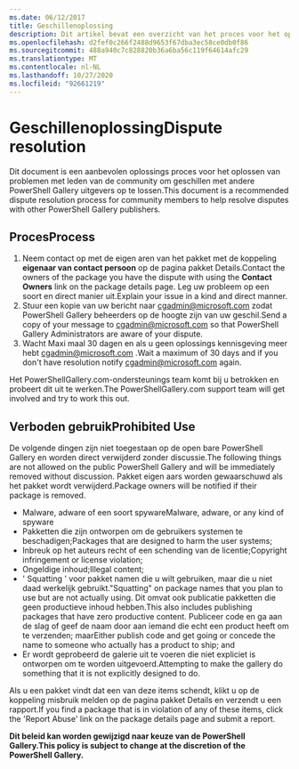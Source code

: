 ```yaml
---
ms.date: 06/12/2017
title: Geschillenoplossing
description: Dit artikel bevat een overzicht van het proces voor het oplossen van geschillen tussen communityleden en andere PowerShell Gallery uitgevers.
ms.openlocfilehash: d2fef0c266f2488d9653f67dba3ec58ce0db0f86
ms.sourcegitcommit: 488a940c7c828820b36a6ba56c119f64614afc29
ms.translationtype: MT
ms.contentlocale: nl-NL
ms.lasthandoff: 10/27/2020
ms.locfileid: "92661219"
---
```

# <a name="dispute-resolution"></a><span data-ttu-id="15ea3-103">Geschillenoplossing</span><span class="sxs-lookup"><span data-stu-id="15ea3-103">Dispute resolution</span></span>

<span data-ttu-id="15ea3-104">Dit document is een aanbevolen oplossings proces voor het oplossen van problemen met leden van de community om geschillen met andere PowerShell Gallery uitgevers op te lossen.</span><span class="sxs-lookup"><span data-stu-id="15ea3-104">This document is a recommended dispute resolution process for community members to help resolve disputes with other PowerShell Gallery publishers.</span></span>

## <a name="process"></a><span data-ttu-id="15ea3-105">Proces</span><span class="sxs-lookup"><span data-stu-id="15ea3-105">Process</span></span>

1. <span data-ttu-id="15ea3-106">Neem contact op met de eigen aren van het pakket met de koppeling **eigenaar van contact persoon** op de pagina pakket Details.</span><span class="sxs-lookup"><span data-stu-id="15ea3-106">Contact the owners of the package you have the dispute with using the **Contact Owners** link on the package details page.</span></span> <span data-ttu-id="15ea3-107">Leg uw probleem op een soort en direct manier uit.</span><span class="sxs-lookup"><span data-stu-id="15ea3-107">Explain your issue in a kind and direct manner.</span></span>
1. <span data-ttu-id="15ea3-108">Stuur een kopie van uw bericht naar [cgadmin@microsoft.com](mailto:cgadmin@microsoft.com) zodat PowerShell Gallery beheerders op de hoogte zijn van uw geschil.</span><span class="sxs-lookup"><span data-stu-id="15ea3-108">Send a copy of your message to [cgadmin@microsoft.com](mailto:cgadmin@microsoft.com) so that PowerShell Gallery Administrators are aware of your dispute.</span></span>
1. <span data-ttu-id="15ea3-109">Wacht Maxi maal 30 dagen en als u geen oplossings kennisgeving meer hebt [cgadmin@microsoft.com](mailto:cgadmin@microsoft.com) .</span><span class="sxs-lookup"><span data-stu-id="15ea3-109">Wait a maximum of 30 days and if you don't have resolution notify [cgadmin@microsoft.com](mailto:cgadmin@microsoft.com) again.</span></span>

<span data-ttu-id="15ea3-110">Het PowerShellGallery.com-ondersteunings team komt bij u betrokken en probeert dit uit te werken.</span><span class="sxs-lookup"><span data-stu-id="15ea3-110">The PowerShellGallery.com support team will get involved and try to work this out.</span></span>

## <a name="prohibited-use"></a><span data-ttu-id="15ea3-111">Verboden gebruik</span><span class="sxs-lookup"><span data-stu-id="15ea3-111">Prohibited Use</span></span>

<span data-ttu-id="15ea3-112">De volgende dingen zijn niet toegestaan op de open bare PowerShell Gallery en worden direct verwijderd zonder discussie.</span><span class="sxs-lookup"><span data-stu-id="15ea3-112">The following things are not allowed on the public PowerShell Gallery and will be immediately removed without discussion.</span></span> <span data-ttu-id="15ea3-113">Pakket eigen aars worden gewaarschuwd als het pakket wordt verwijderd.</span><span class="sxs-lookup"><span data-stu-id="15ea3-113">Package owners will be notified if their package is removed.</span></span>

- <span data-ttu-id="15ea3-114">Malware, adware of een soort spyware</span><span class="sxs-lookup"><span data-stu-id="15ea3-114">Malware, adware, or any kind of spyware</span></span>
- <span data-ttu-id="15ea3-115">Pakketten die zijn ontworpen om de gebruikers systemen te beschadigen;</span><span class="sxs-lookup"><span data-stu-id="15ea3-115">Packages that are designed to harm the user systems;</span></span>
- <span data-ttu-id="15ea3-116">Inbreuk op het auteurs recht of een schending van de licentie;</span><span class="sxs-lookup"><span data-stu-id="15ea3-116">Copyright infringement or license violation;</span></span>
- <span data-ttu-id="15ea3-117">Ongeldige inhoud;</span><span class="sxs-lookup"><span data-stu-id="15ea3-117">Illegal content;</span></span>
- <span data-ttu-id="15ea3-118">' Squatting ' voor pakket namen die u wilt gebruiken, maar die u niet daad werkelijk gebruikt.</span><span class="sxs-lookup"><span data-stu-id="15ea3-118">"Squatting" on package names that you plan to use but are not actually using.</span></span> <span data-ttu-id="15ea3-119">Dit omvat ook publicatie pakketten die geen productieve inhoud hebben.</span><span class="sxs-lookup"><span data-stu-id="15ea3-119">This also includes publishing packages that have zero productive content.</span></span> <span data-ttu-id="15ea3-120">Publiceer code en ga aan de slag of geef de naam door aan iemand die echt een product heeft om te verzenden; maar</span><span class="sxs-lookup"><span data-stu-id="15ea3-120">Either publish code and get going or concede the name to someone who actually has a product to ship; and</span></span>
- <span data-ttu-id="15ea3-121">Er wordt geprobeerd de galerie uit te voeren die niet expliciet is ontworpen om te worden uitgevoerd.</span><span class="sxs-lookup"><span data-stu-id="15ea3-121">Attempting to make the gallery do something that it is not explicitly designed to do.</span></span>

<span data-ttu-id="15ea3-122">Als u een pakket vindt dat een van deze items schendt, klikt u op de koppeling misbruik melden op de pagina pakket Details en verzendt u een rapport.</span><span class="sxs-lookup"><span data-stu-id="15ea3-122">If you find a package that is in violation of any of these items, click the 'Report Abuse' link on the package details page and submit a report.</span></span>

<span data-ttu-id="15ea3-123">**Dit beleid kan worden gewijzigd naar keuze van de PowerShell Gallery.**</span><span class="sxs-lookup"><span data-stu-id="15ea3-123">**This policy is subject to change at the discretion of the PowerShell Gallery.**</span></span>
